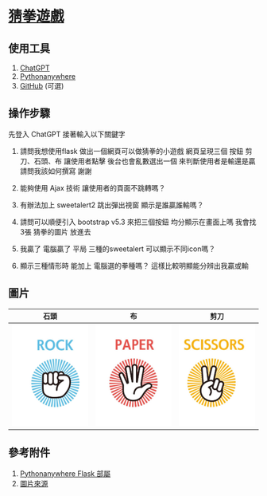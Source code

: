 # [猜拳遊戲](https://yuwei0531.pythonanywhere.com/)

## 使用工具
1. [ChatGPT](https://chat.openai.com/auth/login)
2. [Pythonanywhere](https://www.pythonanywhere.com/)
3. [GitHub](https://github.com/) (可選)

## 操作步驟
先登入 ChatGPT 接著輸入以下關鍵字
1. 請問我想使用flask 做出一個網頁可以做猜拳的小遊戲
網頁呈現三個 按鈕 剪刀、石頭、布 讓使用者點擊
後台也會亂數選出一個 來判斷使用者是輸還是贏
請問我該如何撰寫 謝謝

2. 能夠使用 Ajax 技術 讓使用者的頁面不跳轉嗎？

3. 有辦法加上 sweetalert2 跳出彈出視窗 顯示是誰贏誰輸嗎？

4. 請問可以順便引入 bootstrap v5.3 來把三個按鈕 均分顯示在畫面上嗎 我會找3張 猜拳的圖片 放進去

5. 我贏了 電腦贏了 平局 三種的sweetalert 可以顯示不同icon嗎？

6. 顯示三種情形時 能加上 電腦選的拳種嗎？ 這樣比較明顯能分辨出我贏或輸  
  
## 圖片

|  石頭   |  布  |  剪刀  |
|  :----:  | :----:  | :----: |
| <img src="static/ROCK.jpg" alt="石頭" width="270">  | <img src="static/PAPER.jpg" alt="石頭" width="270"> | <img src="static/SCISSORS.jpg" alt="石頭" width="270">|

## 參考附件
1. [Pythonanywhere Flask 部屬](https://www.youtube.com/watch?v=-1KqfigrL4E&ab_channel=%E8%98%87%E9%9F%8B%E6%96%87)
2. [圖片來源](https://www.istockphoto.com/hk/%E5%90%91%E9%87%8F/colorful-hand-icon-set-gm1395632555-450673708)